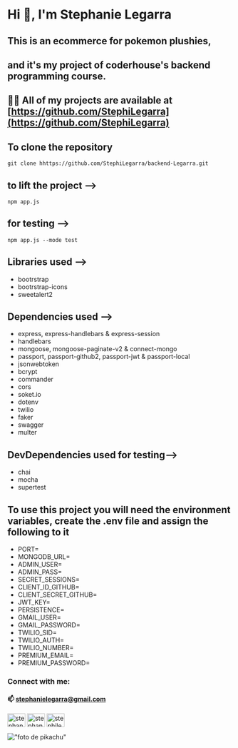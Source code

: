 # Hi 👋, I'm Stephanie Legarra

## This is an ecommerce for pokemon plushies,

## and it's my project of coderhouse's backend programming course.

## 👨‍💻 All of my projects are available at [https://github.com/StephiLegarra](https://github.com/StephiLegarra)

## To clone the repository

```
git clone hhttps://github.com/StephiLegarra/backend-Legarra.git
```
## to lift the project -->
```
npm app.js
```
## for testing -->
```
npm app.js --mode test
```

## Libraries used -->

- bootrstrap
- bootrstrap-icons
- sweetalert2

## Dependencies used -->

- express, express-handlebars & express-session
- handlebars
- mongoose, mongoose-paginate-v2 & connect-mongo
- passport, passport-github2, passport-jwt & passport-local
- jsonwebtoken
- bcrypt
- commander
- cors
- soket.io
- dotenv
- twilio
- faker
- swagger
- multer

## DevDependencies used for testing-->

- chai
- mocha
- supertest

## To use this project you will need the environment variables, create the .env file and assign the following to it

- PORT=
- MONGODB_URL=
- ADMIN_USER=
- ADMIN_PASS=
- SECRET_SESSIONS=
- CLIENT_ID_GITHUB=
- CLIENT_SECRET_GITHUB=
- JWT_KEY=
- PERSISTENCE=
- GMAIL_USER=
- GMAIL_PASSWORD=
- TWILIO_SID=
- TWILIO_AUTH=
- TWILIO_NUMBER=
- PREMIUM_EMAIL=
- PREMIUM_PASSWORD=

### Connect with me:

#### 📫 **stephanielegarra@gmail.com**

<p align="left">
<a href="https://linkedin.com/in/stephanie legarra" target="blank"><img align="center" src="https://raw.githubusercontent.com/rahuldkjain/github-profile-readme-generator/master/src/images/icons/Social/linked-in-alt.svg" alt="stephanie legarra" height="30" width="40" /></a>
<a href="https://fb.com/stephanie legarra" target="blank"><img align="center" src="https://raw.githubusercontent.com/rahuldkjain/github-profile-readme-generator/master/src/images/icons/Social/facebook.svg" alt="stephanie legarra" height="30" width="40" /></a>
<a href="https://instagram.com/stephilegarra" target="blank"><img align="center" src="https://raw.githubusercontent.com/rahuldkjain/github-profile-readme-generator/master/src/images/icons/Social/instagram.svg" alt="stephilegarra" height="30" width="40" /></a>
</p>

!["foto de pikachu"](https://cdn.hobbyconsolas.com/sites/navi.axelspringer.es/public/media/image/2022/11/pikachu-pokemon-escarlata-purpura-2888180.jpg?tf=3840x)
